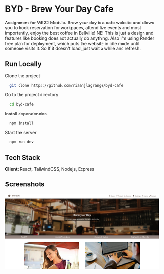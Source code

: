 
# BYD - Brew Your Day Cafe

Assignment for WE22 Module. Brew your day is a cafe website and allows you to book reservation for workpaces, attend live events and most importantly, enjoy the best coffee in Bellville! NB! This is just a design and features like booking does not actually do anything. Also I'm using Render free plan for deployment, which puts the website in idle mode until someone visits it. So If it doesn't load, just wait a while and refresh.



## Run Locally

Clone the project

```bash
  git clone https://github.com/riaanjlagrange/byd-cafe
```

Go to the project directory

```bash
  cd byd-cafe
```

Install dependencies

```bash
  npm install
```

Start the server

```bash
  npm run dev
```


## Tech Stack

**Client:** React, TailwindCSS, Nodejs, Express


## Screenshots

![App Screenshot](md/preview.png)
